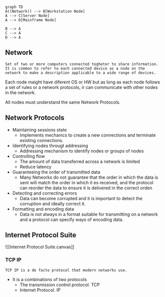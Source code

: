 ```mermaid

graph TD
A((Network)) --> B[Workstation Node]
A --> C[Server Node]
A --> D[Mainframe Node]

B --> A
C --> A
D --> A
```
## Network
	Set of two or more computers connected togheter to share information.
	It is common to refer to each connected device as a node on the network to make a description applicable to a wide range of devices.

Each node maight have diferent OS or HW but as long as each node follows a set of rules or a network protocols, ir can communicate with other nodes in the network.

All nodes must understand the same Network Protocols.

## Network Protocols
- Maintaining sessions state
	- Implements mechanics to create a new connections and terminate existing connections.
- Identifying nodes througt addressing
	- Addressing mechanism to identify nodes or groups of nodes
- Controlling flow
	- The amount of data transferred across a network is limited
	- Reduce latency
- Guaranteeing the order of transmitted data
	- Many Networks do not guarantee that the order in which the data is sent will match the order in which it es received, and the protocol can reorder the data to ensure it is delivered in the correct orden
- Detecting and correcting errors
	- Data can become corrupted and it is important to detect the corruption and ideally correct it.
- Formatting and encoding data
	- Data is not always in a format suitable for transmitting on a network and a protocol can specify ways of encoding data.

## Internet Protocol Suite

![[Internet Protocol Suite.canvas]]
### TCP IP
	TCP IP is a de facto protocol that modern networks use.
- It is a combinations of two protocols
	- The transmission control protocol. TCP
	- Internet Protocol. IP
